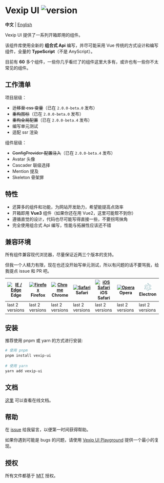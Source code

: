 # Vexip UI ![version](https://img.shields.io/github/package-json/v/qmhc/vexip-ui)

**中文** | [English](./README.md)

Vexip UI 提供了一系列开箱即用的组件。

该组件库使用全新的 **组合式 Api** 编写，并尽可能采用 Vue 传统的方式设计和编写组件，全量的 **TypeScript**（不是 AnyScript）。

目前有 **60** 多个组件，一些你几乎看烂了的组件这里大多有，或许也有一些你不太常见的组件。

## 工作清单

项目层级：

- ~~迁移至 css 变量~~（已在 `2.0.0-beta.0` 发布）
- ~~重构图标~~（已在 `2.0.0-beta.0` 发布）
- ~~重构全局配置~~（已在 `2.0.0-beta.4` 发布）
- 编写单元测试
- 适配 ssr 渲染

组件层级：

- ~~ConfigProvider 配置注入~~（已在 `2.0.0-beta.4` 发布）
- Avatar 头像
- Cascader 联级选择
- Mention 提及
- Skeleton 骨架屏

## 特性

- 还算多的组件和功能，为网站开发助力，希望能提高点效率
- 开箱即用 **Vue3** 组件（如果你还在用 Vue2，这里可能帮不到你）
- 遵循直觉的设计，代码也尽可能写得直接一些，不要拐弯抹角
- 完全使用组合式 Api 编写，性能与拓展性应该还不错

## 兼容环境

所有组件兼容现代浏览器，尽量保证近两三个版本的支持。

但我一个人精力有限，现在也还没开始写单元测试，所以有问题的话不要骂我，给我提点 issue 和 PR 吧。

| [<img src="https://raw.githubusercontent.com/alrra/browser-logos/master/src/edge/edge_48x48.png" alt="IE / Edge" width="24" height="24" />](http://godban.github.io/browsers-support-badges/)<br/>Edge | [<img src="https://raw.githubusercontent.com/alrra/browser-logos/master/src/firefox/firefox_48x48.png" alt="Firefox" width="24" height="24" />](http://godban.github.io/browsers-support-badges/)<br/>Firefox | [<img src="https://raw.githubusercontent.com/alrra/browser-logos/master/src/chrome/chrome_48x48.png" alt="Chrome" width="24" height="24" />](http://godban.github.io/browsers-support-badges/)<br/>Chrome | [<img src="https://raw.githubusercontent.com/alrra/browser-logos/master/src/safari/safari_48x48.png" alt="Safari" width="24" height="24" />](http://godban.github.io/browsers-support-badges/)<br/>Safari | [<img src="https://raw.githubusercontent.com/alrra/browser-logos/master/src/safari-ios/safari-ios_48x48.png" alt="iOS Safari" width="24" height="24" />](http://godban.github.io/browsers-support-badges/)<br/>iOS Safari | [<img src="https://raw.githubusercontent.com/alrra/browser-logos/master/src/opera/opera_48x48.png" alt="Opera" width="24" height="24" />](http://godban.github.io/browsers-support-badges/)<br/>Opera | [<img src="https://raw.githubusercontent.com/alrra/browser-logos/master/src/electron/electron_48x48.png" alt="Electron" width="24" height="24" />](http://godban.github.io/browsers-support-badges/)<br/>Electron |
| --------------------------------------------------------------------------------------------------------------------------------------------------------------------------------------------------------------- | ----------------------------------------------------------------------------------------------------------------------------------------------------------------------------------------------------------------- | ------------------------------------------------------------------------------------------------------------------------------------------------------------------------------------------------------------- | ------------------------------------------------------------------------------------------------------------------------------------------------------------------------------------------------------------- | ----------------------------------------------------------------------------------------------------------------------------------------------------------------------------------------------------------------------------- | --------------------------------------------------------------------------------------------------------------------------------------------------------------------------------------------------------- | --------------------------------------------------------------------------------------------------------------------------------------------------------------------------------------------------------------------- |
| last 2 versions                                                                                                                                                                                                            | last 2 versions                                                                                                                                                                                                   | last 2 versions                                                                                                                                                                                               | last 2 versions                                                                                                                                                                                               | last 2 versions                                                                                                                                                                                                               | last 2 versions                                                                                                                                                                                           | last 2 versions                                                                                                                                                                                                       |

## 安装

推荐使用 pnpm 或 yarn 的方式进行安装:

```sh
# 使用 pnpm
pnpm install vexip-ui

# 使用 yarn
yarn add vexip-ui
```

## 文档

[这里](//www.vexipui.com) 可以查看在线文档。

## 帮助

在 [issue](//github.com/qmhc/vexip-ui/issues) 给我留言，以便第一时间获得帮助。

如果你遇到可能是 bugs 的问题，请使用 [Vexip UI Playground](https://playground.vexipui.com/) 提供一个最小的复现。

## 授权

所有文件都基于 [MIT](./LICENSE) 授权。

